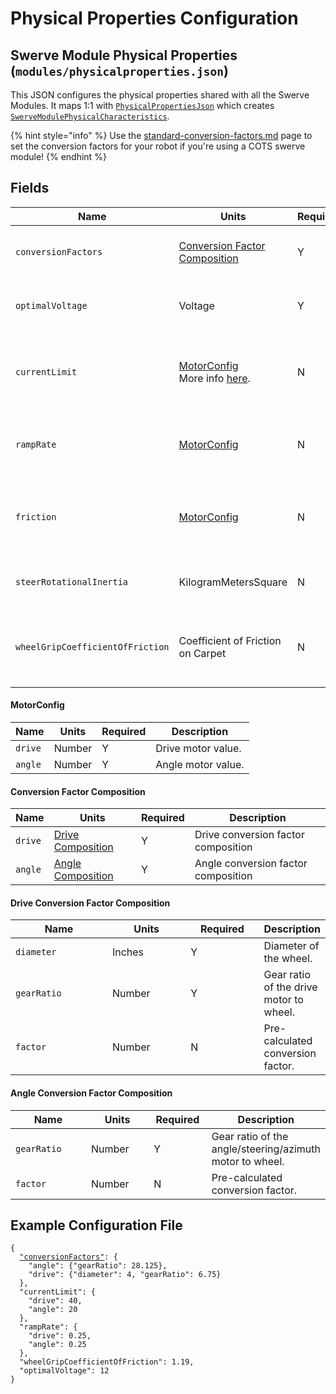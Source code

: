 # Physical Properties Configuration

## Swerve Module Physical Properties (`modules/physicalproperties.json`)

This JSON configures the physical properties shared with all the Swerve Modules. It maps 1:1 with [`PhysicalPropertiesJson`](https://broncbotz3481.github.io/YAGSL/swervelib/parser/json/PhysicalPropertiesJson.html) which creates [`SwerveModulePhysicalCharacteristics`](https://broncbotz3481.github.io/YAGSL/swervelib/parser/SwerveModulePhysicalCharacteristics.html).

{% hint style="info" %}
Use the [standard-conversion-factors.md](../standard-conversion-factors.md "mention") page to set the conversion factors for your robot if you're using a COTS swerve module!
{% endhint %}

## Fields

<table data-full-width="true"><thead><tr><th>Name</th><th>Units</th><th width="115">Required</th><th>Description</th></tr></thead><tbody><tr><td><code>conversionFactors</code></td><td><a href="physical-properties-configuration.md#conversion-factor-composition">Conversion Factor Composition</a></td><td>Y</td><td>Conversion factor composition. Factor is calculated on startup.</td></tr><tr><td><code>optimalVoltage</code></td><td>Voltage</td><td>Y</td><td>Optimal voltage to compensate to and base feedforward calculations off of.</td></tr><tr><td><code>currentLimit</code></td><td><a href="physical-properties-configuration.md#motorconfig">MotorConfig</a><br>More info <a href="../../fundamentals/swerve-modules.md#current-limiting">here</a>.</td><td>N</td><td>The current limit in AMPs to apply to the motors. Supply limit for SparkMAXs, Stator limit for TalonFXs.</td></tr><tr><td><code>rampRate</code></td><td><a href="physical-properties-configuration.md#motorconfig">MotorConfig</a></td><td>N</td><td>The minimum number of seconds to take for the motor to go from 0 to full throttle.</td></tr><tr><td><code>friction</code></td><td><a href="physical-properties-configuration.md#motorconfig">MotorConfig</a></td><td>N</td><td>The minimum voltage to move the wheel or module. Defaults to <code>0.2</code> for drive motors, and <code>0.3</code> for angle motors.</td></tr><tr><td><code>steerRotationalInertia</code></td><td>KilogramMetersSquare</td><td>N</td><td>The rotational inertia in <code>KilogramMetersSquare</code> . Defaults to <code>0.03</code>.</td></tr><tr><td><code>wheelGripCoefficientOfFriction</code></td><td>Coefficient of Friction on Carpet</td><td>N</td><td>The grip tape coefficient of friction on carpet. Used to calculate the practical maximum acceleration.</td></tr></tbody></table>

#### MotorConfig

| Name    | Units  | Required | Description        |
| ------- | ------ | -------- | ------------------ |
| `drive` | Number | Y        | Drive motor value. |
| `angle` | Number | Y        | Angle motor value. |

#### Conversion Factor Composition

<table><thead><tr><th>Name</th><th>Units</th><th width="62">Required</th><th>Description</th></tr></thead><tbody><tr><td><code>drive</code></td><td><a href="physical-properties-configuration.md#drive-conversion-factor-composition">Drive Composition</a></td><td>Y</td><td>Drive conversion factor composition </td></tr><tr><td><code>angle</code></td><td><a href="physical-properties-configuration.md#angle-conversion-factor-composition">Angle Composition</a></td><td>Y</td><td>Angle conversion factor composition</td></tr></tbody></table>

#### Drive Conversion Factor Composition

<table><thead><tr><th width="149">Name</th><th width="117">Units</th><th width="106">Required</th><th>Description</th></tr></thead><tbody><tr><td><code>diameter</code></td><td>Inches</td><td>Y</td><td>Diameter of the wheel.</td></tr><tr><td><code>gearRatio</code></td><td>Number</td><td>Y</td><td>Gear ratio of the drive motor to wheel.</td></tr><tr><td><code>factor</code></td><td>Number</td><td>N</td><td>Pre-calculated conversion factor.</td></tr></tbody></table>

#### Angle Conversion Factor Composition

<table><thead><tr><th width="156">Name</th><th width="123">Units</th><th width="87">Required</th><th>Description</th></tr></thead><tbody><tr><td><code>gearRatio</code></td><td>Number</td><td>Y</td><td>Gear ratio of the angle/steering/azimuth motor to wheel.</td></tr><tr><td><code>factor</code></td><td>Number</td><td>N</td><td>Pre-calculated conversion factor.</td></tr></tbody></table>

## Example Configuration File

<pre class="language-json"><code class="lang-json">{
  <a data-footnote-ref href="#user-content-fn-1">"conversionFactors"</a>: {
	"angle": {"gearRatio": 28.125},
	"drive": {"diameter": 4, "gearRatio": 6.75}
  },
  "currentLimit": {
    "drive": 40,
    "angle": 20
  },
  "rampRate": {
    "drive": 0.25,
    "angle": 0.25
  },
  "wheelGripCoefficientOfFriction": 1.19,
  "optimalVoltage": 12
}
</code></pre>

[^1]: Can be found for COTS swerve modules in [standard-conversion-factors.md](../standard-conversion-factors.md "mention")
